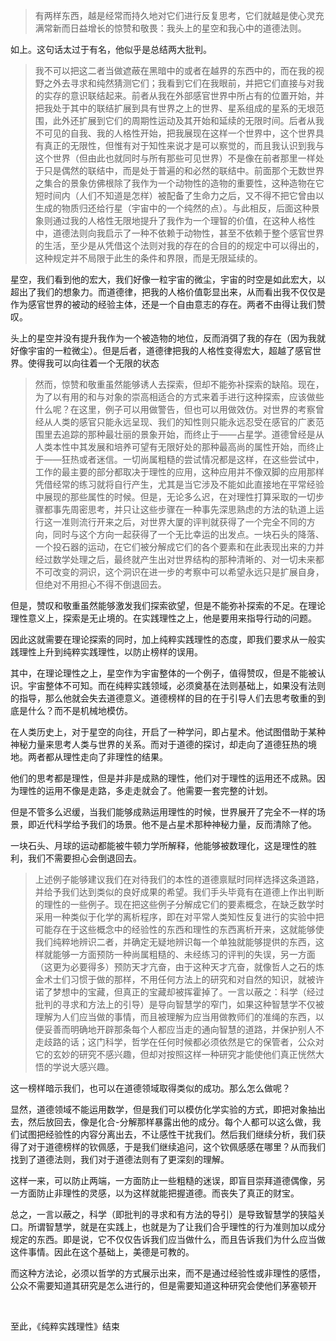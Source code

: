 <blockquote data-pid="Ei3pfd96">有两样东西，越是经常而持久地对它们进行反复思考，它们就越是使心灵充满常新而日益增长的惊赞和敬畏：我头上的星空和我心中的道德法则。</blockquote><p data-pid="3WxyMDm7">如上。这句话太过于有名，他似乎是总结两大批判。</p><blockquote data-pid="aa43zoYz">我不可以把这二者当做遮蔽在黑暗中的或者在越界的东西中的，而在我的视野之外去寻求和纯然猜测它们；我看到它们在我眼前，并把它们直接与对我的实存的意识联结起来。前者从我在外部感官世界中所占有的位置开始，并把我处于其中的联结扩展到具有世界之上的世界、星系组成的星系的无垠范围，此外还扩展到它们的周期性运动及其开始和延续的无限时间。后者从我不可见的自我、我的人格性开始，把我展现在这样一个世界中，这个世界具有真正的无限性，但惟有对于知性来说才是可以察觉的，而且我认识到我与这个世界（但由此也就同时与所有那些可见世界）不是像在前者那里一样处于只是偶然的联结中，而是处于普遍的和必然的联结中。前面那个无数世界之集合的景象仿佛根除了我作为一个动物性的造物的重要性，这种造物在它短时间内（人们不知道是怎样）被配备了生命力之后，又不得不把它曾由以生成的物质归还给行星（宇宙中的一个纯然的点）。与此相反，后面这种景象则通过我的人格性无限地提升了我作为一个理智的价值，在这种人格性中，道德法则向我启示了一种不依赖于动物性，甚至不依赖于整个感官世界的生活，至少是从凭借这个法则对我的存在的合目的的规定中可以得出的，这种规定并不局限于此生的条件和界限，而是无限延续的。</blockquote><p data-pid="6qKX27J3">星空，我们看到他的宏大，我们好像一粒宇宙的微尘，宇宙的时空是如此宏大，以超出了我们的想象力。而道德律，把我的人格价值彰显出来，从而看出我不仅仅是作为感官世界的被动的经验主体，还是一个自由意志的存在。两者不由得让我们赞叹。</p><p data-pid="BR_IbM19">头上的星空并没有提升我作为一个被造物的地位，反而消弭了我的存在（因为我就好像宇宙的一粒微尘）。但是后者，道德律把我的人格性变得宏大，超越了感官世界。使得我可以向往着一个无限的状态</p><blockquote data-pid="MX6HNnJP">然而，惊赞和敬重虽然能够诱人去探索，但却不能弥补探索的缺陷。现在，为了以有用的和与对象的崇高相适合的方式来着手进行这种探索，应该做些什么呢？在这里，例子可以用做警告，但也可以用做效仿。对世界的考察曾经从人类的感官只能永远呈现、我们的知性则只能永远忍受在感官的广袤范围里去追踪的那种最壮丽的景象开始，而终止于——占星学。道德曾经是从人类本性中其发展和培养可望有无限好处的那种最高尚的属性开始，而终止于——狂热或者迷信。一切尚属粗糙的尝试情况都是这样，在这些尝试中，工作的最主要的部分都取决于理性的应用，这种应用并不像双脚的应用那样凭借经常的练习就将自行产生，尤其是当它涉及不能如此直接地在平常经验中展现的那些属性的时候。但是，无论多么迟，在对理性打算采取的一切步骤都事先周密思考，并只让这些步骤在一种事先深思熟虑的方法的轨道上运行这一准则流行开来之后，对世界大厦的评判就获得了一个完全不同的方向，同时与这个方向一起获得了一个无比幸运的出发点。一块石头的降落、一个投石器的运动，在它们被分解成它们的各个要素和在此表现出来的力并经过数学处理之后，最终就产生出对世界结构的那种清晰的、对一切未来都不可改变的洞识，这个洞识在进一步的考察中可以希望永远只是扩展自身，但绝对不用担心不得不倒退回去。</blockquote><p data-pid="fwgusL-p">但是，赞叹和敬重虽然能够激发我们探索欲望，但是不能弥补探索的不足。在理论理性意义上，探索是无止境的。在实践理性之上，他是要用来指导行动的问题。</p><p data-pid="GH-sYKL5">因此这就需要在理论探索的同时，加上纯粹实践理性的态度，即我们要求从一般实践理性上升到纯粹实践理性，以防止榜样的误用。</p><p data-pid="C9t0xBqi">其中，在理论理性之上，星空作为宇宙整体的一个例子，值得赞叹，但是不能被认识。宇宙整体不可知。而在纯粹实践领域，必须奠基在法则基础上，如果没有法则的指导，那么他就会失去道德意义。道德榜样的目的在于引导人们去思考敬重的到底是什么？而不是机械地模仿。</p><p data-pid="5LLq0LhM">在人类历史上，对于星空的向往，开启了一种学问，即占星术。他试图借助于某种神秘力量来思考人类与世界的关系。而对于道德的探讨，却走向了道德狂热的境地。两者都从理性走向了非理性的结果。</p><p data-pid="tIkkVkJC">他们的思考都是理性，但是并非是成熟的理性，他们对于理性的运用还不成熟。因为理性的运用不像是走路，多走走就会了。他需要一套完整的计划。</p><p data-pid="9vJw98xD">但是不管多么迟缓，当我们能够成熟运用理性的时候，世界展开了完全不一样的场景，即近代科学给予我们的场景。他不是占星术那种神秘力量，反而清除了他。</p><p data-pid="Uq0wRPr9">一块石头、月球的运动都能被牛顿力学所解释，他能够被数理化，这是理性的胜利，我们不需要担心会倒退回去。</p><blockquote data-pid="LkTPN9X6">上述例子能够建议我们在对待我们的本性的道德禀赋时同样选择这条道路，并给予我们达到类似的良好成果的希望。我们手头毕竟有在道德上作出判断的理性的一些例子。现在把这些例子分解成它们的要素概念，在缺乏数学时采用一种类似于化学的离析程序，即在对平常人类知性反复进行的实验中把可能存在于这些概念中的经验性的东西和理性的东西离析开来，这就能够使我们纯粹地辨识二者，并确定无疑地辨识每一个单独就能够提供的东西，这样就能够一方面预防一种尚属粗糙的、未经练习的评判的失误，另一方面（这更为必要得多）预防天才亢奋，由于这种天才亢奋，就像哲人之石的炼金术士们习惯于做的那样，不用任何方法上的研究和对自然的知识，就被许诺了梦想中的宝藏，但真正的宝藏却被挥霍掉了。一言以蔽之：科学（经过批判的寻求和方法上的引导）是导向智慧学的窄门，如果这种智慧学不仅被理解为人们应当做的事情，而且被理解为应当用做教师们的准绳的东西，以便妥善而明确地开辟那条每个人都应当走的通向智慧的道路，并保护别人不走歧路的话；这门科学，哲学在任何时候都必须依然是它的保管者，公众对它的玄妙的研究不感兴趣，但却对按照这样一种研究才能使他们真正恍然大悟的学说大感兴趣。</blockquote><p data-pid="5LeVTJrZ">这一榜样暗示我们，也可以在道德领域取得类似的成功。那么怎么做呢？</p><p data-pid="k6Ebayh4">显然，道德领域不能运用数学，但是我们可以模仿化学实验的方式，即把对象抽出去，然后放回去，像是化合-分解那样暴露出他的成分。每个人都可以这么做，我们试图把经验性的内容分离出去，不让感性干扰我们。然后我们继续分析，我们获得了对于道德榜样的钦佩感，于是我们继续追问，这个钦佩感感在哪里？从而我们找到了道德法则，我们对于道德法则有了更深刻的理解。</p><p data-pid="BcnnG54e">这样一来，可以防止两端，一方面防止一些粗糙的迷误，即盲目崇拜道德偶像，另一方面防止非理性的灵感，以为这样就能把握道德。而丧失了真正的财宝。</p><p data-pid="CF2mwEDY">总之，一言以蔽之，科学（即批判的寻求和有方法的导引）是导致智慧学的狭隘关口。所谓智慧学，就是在实践上，也就是为了让我们合乎理性的行为准则加以成分规定的东西。即是说，它不仅仅告诉我们应当做什么，而且告诉我们为什么应当做这件事情。因此在这个基础上，美德是可教的。</p><p data-pid="tX3Acktc">而这种方法论，必须以哲学的方式展示出来，而不是通过经验性或非理性的感悟，公众不需要知道其研究是怎么进行的，但是需要知道这种研究会使他们茅塞顿开</p><p><br></p><p data-pid="6_Jg38fX">至此，《纯粹实践理性》结束</p>
